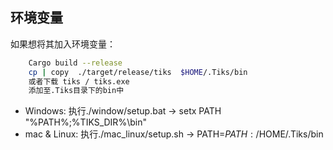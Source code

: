 ## 环境变量

如果想将其加入环境变量：

```bash
    Cargo build --release
    cp | copy  ./target/release/tiks  $HOME/.Tiks/bin
    或者下载 tiks / tiks.exe
    添加至.Tiks目录下的bin中
```

- Windows:     执行./window/setup.bat    ->  setx PATH "%PATH%;%TIKS_DIR%\bin"
- mac & Linux: 执行./mac_linux/setup.sh  ->  PATH=$PATH:/$HOME/.Tiks/bin   
